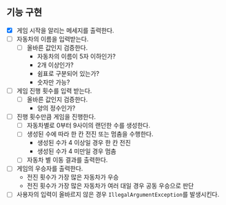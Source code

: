 ## 기능 구현

- [x] 게임 시작을 알리는 메세지를 출력한다.
- [ ] 자동차의 이름을 입력받는다.
    - [ ] 올바른 값인지 검증한다.
        - 자동차의 이름이 5자 이하인가?
        - 2개 이상인가?
        - 쉼표로 구분되어 있는가?
        - 숫자만 가능?
- [ ] 게임 진행 횟수를 입력 받는다.
    - [ ] 올바른 값인지 검증한다.
        - 양의 정수인가?
- [ ] 진행 횟수만큼 게임을 진행한다.
    - [ ] 자동차별로 0부터 9사이의 랜던한 수를 생성한다.
    - [ ] 생성된 수에 따라 한 칸 전진 또는 멈춤을 수행한다.
        - 생성된 수가 4 이상일 경우 한 칸 전진
        - 생성된 수가 4 미만일 경우 멈춤
    - [ ] 자동차 별 이동 결과를 출력한다.
- [ ] 게임의 우승자를 출력한다.
    - 전진 횟수가 가장 많은 자동차가 우승
    - 전진 횟수가 가장 많은 자동차가 여러 대일 경우 공동 우승으로 판단
- [ ] 사용자의 입력이 올바르지 않은 경우 `IllegalArgumentException`를 발생시킨다.